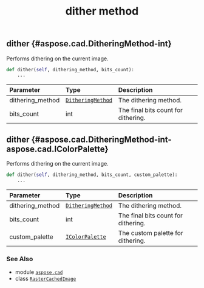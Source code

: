 ﻿---
title: dither method
second_title: Aspose.CAD for Python via .NET API References
description: 
type: docs
weight: 120
url: /aspose.cad/rastercachedimage/dither/
is_root: false
---

## dither {#aspose.cad.DitheringMethod-int}

Performs dithering on the current image.



```python
def dither(self, dithering_method, bits_count):
    ...
```


| Parameter | Type | Description |
| :- | :- | :- |
| dithering_method | [`DitheringMethod`](/cad/python-net/aspose.cad/ditheringmethod) | The dithering method. |
| bits_count | int | The final bits count for dithering. |


## dither {#aspose.cad.DitheringMethod-int-aspose.cad.IColorPalette}

Performs dithering on the current image.



```python
def dither(self, dithering_method, bits_count, custom_palette):
    ...
```


| Parameter | Type | Description |
| :- | :- | :- |
| dithering_method | [`DitheringMethod`](/cad/python-net/aspose.cad/ditheringmethod) | The dithering method. |
| bits_count | int | The final bits count for dithering. |
| custom_palette | [`IColorPalette`](/cad/python-net/aspose.cad/icolorpalette) | The custom palette for dithering. |



### See Also
* module [`aspose.cad`](../../)
* class [`RasterCachedImage`](/cad/python-net/aspose.cad/rastercachedimage)
